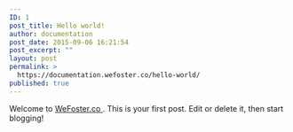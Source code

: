 ```yaml
---
ID: 1
post_title: Hello world!
author: documentation
post_date: 2015-09-06 16:21:54
post_excerpt: ""
layout: post
permalink: >
  https://documentation.wefoster.co/hello-world/
published: true
---
```

Welcome to [WeFoster.co ][1]. This is your first post. Edit or delete it, then start blogging!

 [1]: http://wefoster.co/